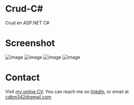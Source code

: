 # Crud-C#
Crud en ASP.NET C# 
# Screenshot
![image](https://user-images.githubusercontent.com/90356676/137240233-61fdf4ee-0402-4736-843e-60cb3a229550.png)
![image](https://user-images.githubusercontent.com/90356676/137240307-c6c438b1-76d5-4b8d-bbf0-1679197385ab.png)
![image](https://user-images.githubusercontent.com/90356676/137240355-6f592c30-3dc9-4cb7-8c6e-fef25b86158c.png)
![image](https://user-images.githubusercontent.com/90356676/137240399-ebcda758-86f7-402e-a338-084da923f4d7.png)

# Contact
Visit [my online CV](https://carlosbrito28.github.io).
You can reach me on [linkdIn](https://www.linkedin.com/in/carlos-brito-moya-6420a0219/), or email at cdbm342@gmail.com
